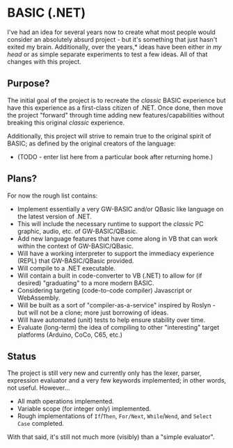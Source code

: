 # BASIC (.NET)

I've had an idea for several years now to create what most people would consider an absolutely absurd project - but it's something that just hasn't exited my brain.  Additionally, over the years,* ideas have been either *in my head* or as simple separate experiments to test a few ideas. All of that changes with this project.

## Purpose?

The initial goal of the project is to recreate the *classic* BASIC experience but have this experience as a first-class citizen of .NET.  Once done, then move the project "forward" through time adding new features/capabilities without breaking this original *classic* experience.

Additionally, this project will strive to remain true to the original spirit of BASIC; as defined by the original creators of the language:

- (TODO - enter list here from a particular book after returning home.)

## Plans?

For now the rough list contains:

- Implement essentially a very GW-BASIC and/or QBasic like language on the latest version of .NET.
- This will include the necessary runtime to support the *classic* PC graphic, audio, etc. of GW-BASIC/QBasic.
- Add new language features that have come along in VB that can work within the context of GW-BASIC/QBasic.
- Will have a working interpreter to support the immediacy experience (REPL) that GW-BASIC/QBasic provided.
- Will compile to a .NET executable.
- Will contain a built in code-converter to VB (.NET) to allow for (if desired) "graduating" to a more modern BASIC.
- Considering targeting (code-to-code compiler) Javascript or WebAssembly.
- Will be built as a sort of "compiler-as-a-service" inspired by Roslyn - but will not be a clone; more just borrowing of ideas.
- Will have automated (unit) tests to help ensure stability over time.
- Evaluate (long-term) the idea of compiling to other "interesting" target platforms (Arduino, CoCo, C65, etc.)

## Status

The project is still very new and currently only has the lexer, parser, expression evaluator and a very few keywords implemented; in other words, not useful. However...

- All math operations implemented.
- Variable scope (for integer only) implemented.
- Rough implementations of `If`/`Then`, `For/Next`, `While`/`Wend`, and `Select Case` completed.

With that said, it's still not much more (visibly) than a "simple evaluator".
